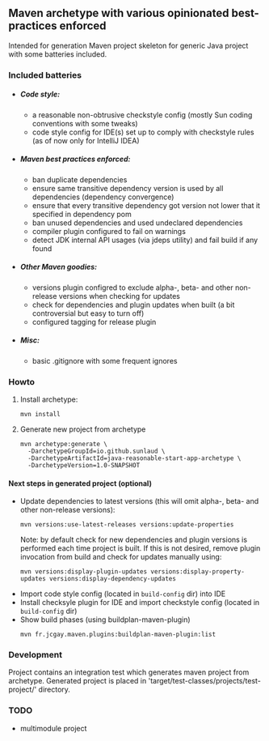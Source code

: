 ## Maven archetype with various opinionated best-practices enforced

Intended for generation Maven project skeleton for generic Java project with some batteries included.


### Included batteries

* ##### Code style:
    * a reasonable non-obtrusive checkstyle config (mostly Sun coding conventions with some tweaks)
    * code style config for IDE(s) set up to comply with checkstyle rules (as of now only for IntelliJ IDEA)

* ##### Maven best practices enforced:
    * ban duplicate dependencies
    * ensure same transitive dependency version is used by all dependencies (dependency convergence)
    * ensure that every transitive dependency got version not lower that it specified in dependency pom
    * ban unused dependencies and used undeclared dependencies
    * compiler plugin configured to fail on warnings
    * detect JDK internal API usages (via jdeps utility) and fail build if any found

* ##### Other Maven goodies:
    * versions plugin configred to exclude alpha-, beta- and other non-release versions when checking for updates
    * check for dependencies and plugin updates when built (a bit controversial but easy to turn off)
    * configured tagging for release plugin

* ##### Misc:
    * basic .gitignore with some frequent ignores


### Howto
1. Install archetype:
    ```
    mvn install
    ```

2. Generate new project from archetype
    ```
    mvn archetype:generate \
      -DarchetypeGroupId=io.github.sunlaud \
      -DarchetypeArtifactId=java-reasonable-start-app-archetype \
      -DarchetypeVersion=1.0-SNAPSHOT
    ```

#### Next steps in generated project (optional)

* Update dependencies to latest versions (this will omit alpha-, beta- and other non-release versions):
    ```
    mvn versions:use-latest-releases versions:update-properties
    ```
    Note: by default check for new dependencies and plugin versions is performed each time project is built.
    If this is not desired, remove plugin invocation from build and check for updates manually using:
    ```
    mvn versions:display-plugin-updates versions:display-property-updates versions:display-dependency-updates
    ```
* Import code style config (located in `build-config` dir) into IDE
* Install checksyle plugin for IDE and import checkstyle config (located in `build-config` dir)
* Show build phases (using buildplan-maven-plugin)
    ```
    mvn fr.jcgay.maven.plugins:buildplan-maven-plugin:list
    ```

### Development

Project contains an integration test which generates maven project from archetype.
Generated project is placed in 'target/test-classes/projects/test-project/' directory.


### TODO
* multimodule project
